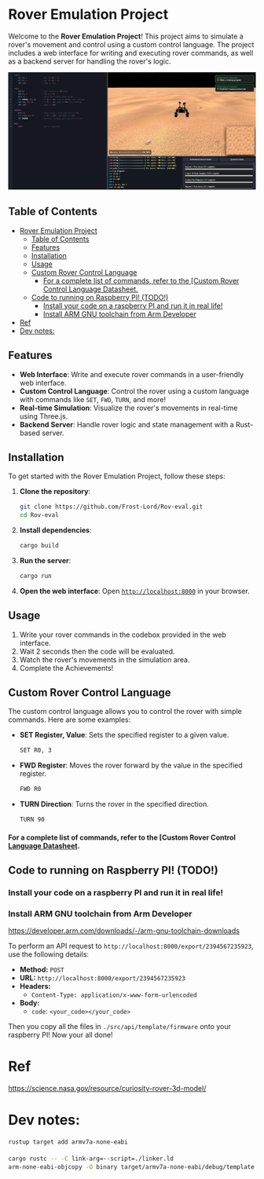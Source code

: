 # Rover Emulation Project

Welcome to the **Rover Emulation Project**! This project aims to simulate a rover's movement and control using a custom control language. The project includes a web interface for writing and executing rover commands, as well as a backend server for handling the rover's logic.

<img src="./src/api/web/assets/image.png">

## Table of Contents

- [Rover Emulation Project](#rover-emulation-project)
  - [Table of Contents](#table-of-contents)
  - [Features](#features)
  - [Installation](#installation)
  - [Usage](#usage)
  - [Custom Rover Control Language](#custom-rover-control-language)
      - [For a complete list of commands, refer to the \[Custom Rover Control Language Datasheet.](#for-a-complete-list-of-commands-refer-to-the-custom-rover-control-language-datasheet)
  - [Code to running on Raspberry PI! (TODO!)](#code-to-running-on-raspberry-pi-todo)
    - [Install your code on a raspberry PI and run it in real life!](#install-your-code-on-a-raspberry-pi-and-run-it-in-real-life)
    - [Install ARM GNU toolchain from Arm Developer](#install-arm-gnu-toolchain-from-arm-developer)
- [Ref](#ref)
- [Dev notes:](#dev-notes)

## Features

- **Web Interface**: Write and execute rover commands in a user-friendly web interface.
- **Custom Control Language**: Control the rover using a custom language with commands like `SET`, `FWD`, `TURN`, and more!
- **Real-time Simulation**: Visualize the rover's movements in real-time using Three.js.
- **Backend Server**: Handle rover logic and state management with a Rust-based server.

## Installation

To get started with the Rover Emulation Project, follow these steps:

1. **Clone the repository**:
    ```sh
    git clone https://github.com/Frost-Lord/Rov-eval.git
    cd Rov-eval
    ```

2. **Install dependencies**:
    ```sh
    cargo build
    ```

3. **Run the server**:
    ```sh
    cargo run
    ```

4. **Open the web interface**:
    Open [`http://localhost:8000`](http://localhost:8000/) in your browser.

## Usage

1. Write your rover commands in the codebox provided in the web interface.
2. Wait 2 seconds then the code will be evaluated.
3. Watch the rover's movements in the simulation area.
4. Complete the Achievements!

## Custom Rover Control Language

The custom control language allows you to control the rover with simple commands. Here are some examples:

- **SET Register, Value**: Sets the specified register to a given value.
    ```md
    SET R0, 3
    ```

- **FWD Register**: Moves the rover forward by the value in the specified register.
    ```md
    FWD R0
    ```

- **TURN Direction**: Turns the rover in the specified direction.
    ```md
    TURN 90
    ```

#### For a complete list of commands, refer to the [Custom Rover Control [Language Datasheet](syntax.md).

## Code to running on Raspberry PI! (TODO!)

### Install your code on a raspberry PI and run it in real life!

### Install ARM GNU toolchain from Arm Developer
https://developer.arm.com/downloads/-/arm-gnu-toolchain-downloads

To perform an API request to `http://localhost:8000/export/2394567235923`, use the following details:

- **Method:** `POST`
- **URL:** `http://localhost:8000/export/2394567235923`
- **Headers:**
  - `Content-Type: application/x-www-form-urlencoded`
- **Body:**
  - `code`: `<your_code></your_code>`

Then you copy all the files in `./src/api/template/firmware` onto your raspberry PI! Now your all done!

# Ref
https://science.nasa.gov/resource/curiosity-rover-3d-model/

# Dev notes:
```bash
rustup target add armv7a-none-eabi

cargo rustc -- -C link-arg=--script=./linker.ld
arm-none-eabi-objcopy -O binary target/armv7a-none-eabi/debug/template ./firmware/kernel7.img
```